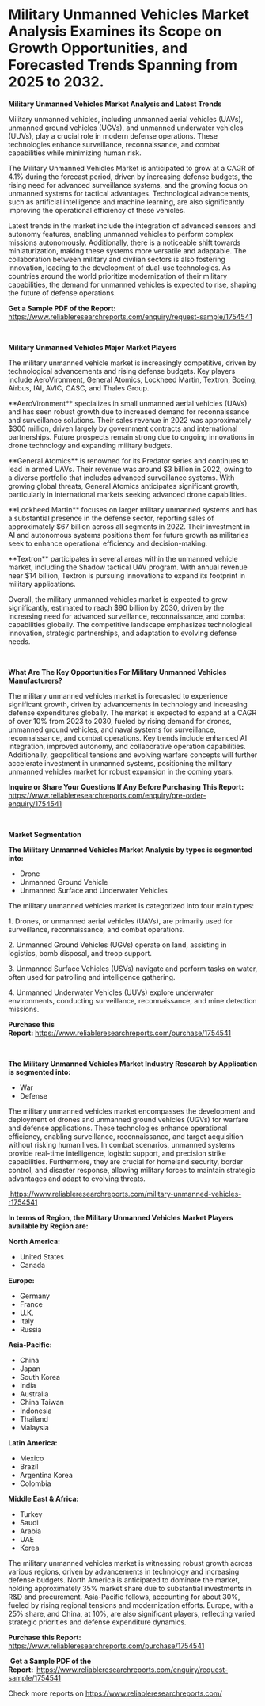<p><h1>Military Unmanned Vehicles Market Analysis Examines its Scope on Growth Opportunities, and Forecasted Trends Spanning from 2025 to 2032.</h1></p><p><strong>Military Unmanned Vehicles Market Analysis and Latest Trends</strong></p>
<p><p>Military unmanned vehicles, including unmanned aerial vehicles (UAVs), unmanned ground vehicles (UGVs), and unmanned underwater vehicles (UUVs), play a crucial role in modern defense operations. These technologies enhance surveillance, reconnaissance, and combat capabilities while minimizing human risk. </p><p>The Military Unmanned Vehicles Market is anticipated to grow at a CAGR of 4.1% during the forecast period, driven by increasing defense budgets, the rising need for advanced surveillance systems, and the growing focus on unmanned systems for tactical advantages. Technological advancements, such as artificial intelligence and machine learning, are also significantly improving the operational efficiency of these vehicles.</p><p>Latest trends in the market include the integration of advanced sensors and autonomy features, enabling unmanned vehicles to perform complex missions autonomously. Additionally, there is a noticeable shift towards miniaturization, making these systems more versatile and adaptable. The collaboration between military and civilian sectors is also fostering innovation, leading to the development of dual-use technologies. As countries around the world prioritize modernization of their military capabilities, the demand for unmanned vehicles is expected to rise, shaping the future of defense operations.</p></p>
<p><strong>Get a Sample PDF of the Report:&nbsp;</strong> <a href="https://www.reliableresearchreports.com/enquiry/request-sample/1754541?utm_campaign=3349&utm_medium=2&utm_source=Github&utm_content=ia&utm_term=30032025&utm_id=military-unmanned-vehicles">https://www.reliableresearchreports.com/enquiry/request-sample/1754541</a></p>
<p>&nbsp;</p>
<p><strong>Military Unmanned Vehicles Major Market Players</strong></p>
<p><p>The military unmanned vehicle market is increasingly competitive, driven by technological advancements and rising defense budgets. Key players include AeroVironment, General Atomics, Lockheed Martin, Textron, Boeing, Airbus, IAI, AVIC, CASC, and Thales Group.</p><p>**AeroVironment** specializes in small unmanned aerial vehicles (UAVs) and has seen robust growth due to increased demand for reconnaissance and surveillance solutions. Their sales revenue in 2022 was approximately $300 million, driven largely by government contracts and international partnerships. Future prospects remain strong due to ongoing innovations in drone technology and expanding military budgets.</p><p>**General Atomics** is renowned for its Predator series and continues to lead in armed UAVs. Their revenue was around $3 billion in 2022, owing to a diverse portfolio that includes advanced surveillance systems. With growing global threats, General Atomics anticipates significant growth, particularly in international markets seeking advanced drone capabilities.</p><p>**Lockheed Martin** focuses on larger military unmanned systems and has a substantial presence in the defense sector, reporting sales of approximately $67 billion across all segments in 2022. Their investment in AI and autonomous systems positions them for future growth as militaries seek to enhance operational efficiency and decision-making.</p><p>**Textron** participates in several areas within the unmanned vehicle market, including the Shadow tactical UAV program. With annual revenue near $14 billion, Textron is pursuing innovations to expand its footprint in military applications.</p><p>Overall, the military unmanned vehicles market is expected to grow significantly, estimated to reach $90 billion by 2030, driven by the increasing need for advanced surveillance, reconnaissance, and combat capabilities globally. The competitive landscape emphasizes technological innovation, strategic partnerships, and adaptation to evolving defense needs.</p></p>
<p>&nbsp;</p>
<p><strong>What Are The Key Opportunities For Military Unmanned Vehicles Manufacturers?</strong></p>
<p><p>The military unmanned vehicles market is forecasted to experience significant growth, driven by advancements in technology and increasing defense expenditures globally. The market is expected to expand at a CAGR of over 10% from 2023 to 2030, fueled by rising demand for drones, unmanned ground vehicles, and naval systems for surveillance, reconnaissance, and combat operations. Key trends include enhanced AI integration, improved autonomy, and collaborative operation capabilities. Additionally, geopolitical tensions and evolving warfare concepts will further accelerate investment in unmanned systems, positioning the military unmanned vehicles market for robust expansion in the coming years.</p></p>
<p><strong>Inquire or Share Your Questions If Any Before Purchasing This Report:</strong> <a href="https://www.reliableresearchreports.com/enquiry/pre-order-enquiry/1754541?utm_campaign=3349&utm_medium=2&utm_source=Github&utm_content=ia&utm_term=30032025&utm_id=military-unmanned-vehicles">https://www.reliableresearchreports.com/enquiry/pre-order-enquiry/1754541</a></p>
<p>&nbsp;</p>
<p><strong>Market Segmentation</strong></p>
<p><strong>The Military Unmanned Vehicles Market Analysis by types is segmented into:</strong></p>
<p><ul><li>Drone</li><li>Unmanned Ground Vehicle</li><li>Unmanned Surface and Underwater Vehicles</li></ul></p>
<p><p>The military unmanned vehicles market is categorized into four main types: </p><p>1. Drones, or unmanned aerial vehicles (UAVs), are primarily used for surveillance, reconnaissance, and combat operations.</p><p>2. Unmanned Ground Vehicles (UGVs) operate on land, assisting in logistics, bomb disposal, and troop support.</p><p>3. Unmanned Surface Vehicles (USVs) navigate and perform tasks on water, often used for patrolling and intelligence gathering.</p><p>4. Unmanned Underwater Vehicles (UUVs) explore underwater environments, conducting surveillance, reconnaissance, and mine detection missions.</p></p>
<p><strong>Purchase this Report:&nbsp;</strong><a href="https://www.reliableresearchreports.com/purchase/1754541?utm_campaign=3349&utm_medium=2&utm_source=Github&utm_content=ia&utm_term=30032025&utm_id=military-unmanned-vehicles">https://www.reliableresearchreports.com/purchase/1754541</a></p>
<p>&nbsp;</p>
<p><strong>The Military Unmanned Vehicles Market Industry Research by Application is segmented into:</strong></p>
<p><ul><li>War</li><li>Defense</li></ul></p>
<p><p>The military unmanned vehicles market encompasses the development and deployment of drones and unmanned ground vehicles (UGVs) for warfare and defense applications. These technologies enhance operational efficiency, enabling surveillance, reconnaissance, and target acquisition without risking human lives. In combat scenarios, unmanned systems provide real-time intelligence, logistic support, and precision strike capabilities. Furthermore, they are crucial for homeland security, border control, and disaster response, allowing military forces to maintain strategic advantages and adapt to evolving threats.</p></p>
<p><a href="https://www.reliableresearchreports.com/military-unmanned-vehicles-r1754541?utm_campaign=3349&utm_medium=2&utm_source=Github&utm_content=ia&utm_term=30032025&utm_id=military-unmanned-vehicles">&nbsp;https://www.reliableresearchreports.com/military-unmanned-vehicles-r1754541</a></p>
<p><strong>In terms of Region, the Military Unmanned Vehicles Market Players available by Region are:</strong></p>
<p>
    <p> <strong> North America: </strong>
        <ul>
            <li>United States</li>
            <li>Canada</li>
        </ul>
        </p> 
    <p> <strong> Europe: </strong>
        <ul>
            <li>Germany</li>
            <li>France</li>
            <li>U.K.</li>
            <li>Italy</li>
            <li>Russia</li>
        </ul>
        </p> 
    <p> <strong> Asia-Pacific: </strong>
        <ul>
            <li>China</li>
            <li>Japan</li>
            <li>South Korea</li>
            <li>India</li>
            <li>Australia</li>
            <li>China Taiwan</li>
            <li>Indonesia</li>
            <li>Thailand</li>
            <li>Malaysia</li>
        </ul>
        </p> 
    <p> <strong> Latin America: </strong>
        <ul>
            <li>Mexico</li>
            <li>Brazil</li>
            <li>Argentina Korea</li>
            <li>Colombia</li>
        </ul>
        </p> 
    <p> <strong> Middle East & Africa: </strong>
        <ul>
            <li>Turkey</li>
            <li>Saudi</li>
            <li>Arabia</li>
            <li>UAE</li>
            <li>Korea</li>
        </ul>
    </p>
    </p>
<p><p>The military unmanned vehicles market is witnessing robust growth across various regions, driven by advancements in technology and increasing defense budgets. North America is anticipated to dominate the market, holding approximately 35% market share due to substantial investments in R&D and procurement. Asia-Pacific follows, accounting for about 30%, fueled by rising regional tensions and modernization efforts. Europe, with a 25% share, and China, at 10%, are also significant players, reflecting varied strategic priorities and defense expenditure dynamics.</p></p>
<p><strong>Purchase this Report: </strong><a href="https://www.reliableresearchreports.com/purchase/1754541?utm_campaign=3349&utm_medium=2&utm_source=Github&utm_content=ia&utm_term=30032025&utm_id=military-unmanned-vehicles">https://www.reliableresearchreports.com/purchase/1754541</a></p>
<p>&nbsp;<strong>Get a Sample PDF of the Report:&nbsp;&nbsp;</strong><a href="https://www.reliableresearchreports.com/enquiry/request-sample/1754541?utm_campaign=3349&utm_medium=2&utm_source=Github&utm_content=ia&utm_term=30032025&utm_id=military-unmanned-vehicles">https://www.reliableresearchreports.com/enquiry/request-sample/1754541</a></p>
<p><strong></strong></p>
<p>Check more reports on <a href="https://www.reliableresearchreports.com/?utm_campaign=3349&utm_medium=2&utm_source=Github&utm_content=ia&utm_term=30032025&utm_id=military-unmanned-vehicles">https://www.reliableresearchreports.com/</a></p>